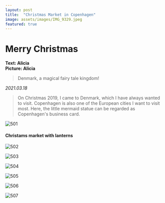 ```yaml
---
layout: post
title:  "Christmas Market in Copenhagen"
image: assets/images/IMG_9329.jpeg
featured: true
---
```


# Merry Christmas
**Text: Alicia**  
**Picture: Alicia**  

> Denmark, a magical fairy tale kingdom!

_2021.03.18_
> On Christmas 2019, I came to Denmark, which I have always wanted to visit.
Copenhagen is also one of the European cities I want to visit most. Here, the little mermaid statue can be regarded as Copenhagen's business card.

![501](../assets/images/IMG_9322.jpeg)

#### Christams market with lanterns

![502](../assets/images/IMG_9327.jpeg)

![503](../assets/images/IMG_9331.jpeg)

![504](../assets/images/IMG_9332.jpeg)

![505](../assets/images/IMG_9334.jpeg)

![506](../assets/images/IMG_9336.jpeg)

![507](../assets/images/IMG_9337.jpeg)

